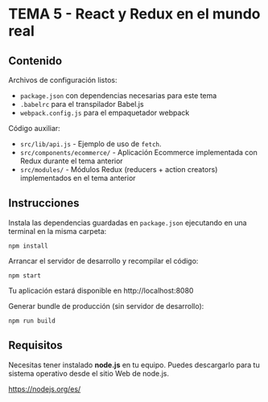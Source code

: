 # TEMA 5 - React y Redux en el mundo real

## Contenido

Archivos de configuración listos:

- `package.json` con dependencias necesarias para este tema
- `.babelrc` para el transpilador Babel.js
- `webpack.config.js` para el empaquetador webpack

Código auxiliar:

- `src/lib/api.js` - Ejemplo de uso de `fetch`.
- `src/components/ecommerce/` - Aplicación Ecommerce implementada con Redux durante el tema anterior
- `src/modules/` - Módulos Redux (reducers + action creators) implementados en el tema anterior

## Instrucciones

Instala las dependencias guardadas en `package.json` ejecutando en una terminal en la misma carpeta:
```
npm install
```

Arrancar el servidor de desarrollo y recompilar el código:
```
npm start
```

Tu aplicación estará disponible en http://localhost:8080

Generar bundle de producción (sin servidor de desarrollo):
```
npm run build
```

## Requisitos
Necesitas tener instalado **node.js** en tu equipo. Puedes descargarlo para tu sistema operativo desde el sitio Web de node.js.

https://nodejs.org/es/
